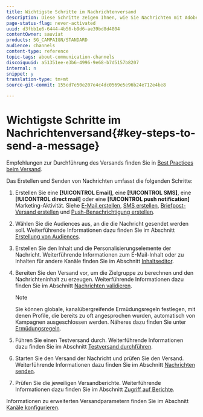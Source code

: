 ```yaml
---
title: Wichtigste Schritte im Nachrichtenversand
description: Diese Schritte zeigen Ihnen, wie Sie Nachrichten mit Adobe Campaign erstellen und senden können.
page-status-flag: never-activated
uuid: d3fbb1e6-6444-4b56-b9d6-ae39bd8d4804
contentOwner: sauviat
products: SG_CAMPAIGN/STANDARD
audience: channels
content-type: reference
topic-tags: about-communication-channels
discoiquuid: a51351ee-e3b6-4996-9e68-b7d5157b8207
internal: n
snippet: y
translation-type: tm+mt
source-git-commit: 155ed7e50e207e4c4dc0569e5e96b24e712e4be8

---
```



# Wichtigste Schritte im Nachrichtenversand{#key-steps-to-send-a-message}

Empfehlungen zur Durchführung des Versands finden Sie in [Best Practices beim Versand](https://helpx.adobe.com/de/campaign/kb/delivery-best-practices.html).

Das Erstellen und Senden von Nachrichten umfasst die folgenden Schritte:

1. Erstellen Sie eine **[!UICONTROL Email]**, eine **[!UICONTROL SMS]**, eine **[!UICONTROL direct mail]** oder eine **[!UICONTROL push notification]** Marketing-Aktivität. Siehe [E-Mail erstellen](../../channels/using/creating-an-email.md), [SMS erstellen](../../channels/using/creating-an-sms-message.md), [Briefpost-Versand erstellen](../../channels/using/creating-the-direct-mail.md) und [Push-Benachrichtigung erstellen](../../channels/using/preparing-and-sending-a-push-notification.md).
1. Wählen Sie die Audiences aus, an die die Nachricht gesendet werden soll. Weiterführende Informationen dazu finden Sie im Abschnitt [Erstellung von Audiences](../../audiences/using/creating-audiences.md).
1. Erstellen Sie den Inhalt und die Personalisierungselemente der Nachricht. Weiterführende Informationen zum E-Mail-Inhalt oder zu Inhalten für andere Kanäle finden Sie im Abschnitt [Inhaltseditor](../../designing/using/designing-content-in-adobe-campaign.md).
1. Bereiten Sie den Versand vor, um die Zielgruppe zu berechnen und den Nachrichteninhalt zu erzeugen. Weiterführende Informationen dazu finden Sie im Abschnitt [Nachrichten validieren](../../sending/using/preparing-the-send.md).

   >[!NOTE]
   >
   >Sie können globale, kanalübergreifende Ermüdungsregeln festlegen, mit denen Profile, die bereits zu oft angesprochen wurden, automatisch von Kampagnen ausgeschlossen werden. Näheres dazu finden Sie unter [Ermüdungsregeln](../../sending/using/fatigue-rules.md).

1. Führen Sie einen Testversand durch. Weiterführende Informationen dazu finden Sie im Abschnitt [Testversand durchführen](../../sending/using/sending-proofs.md).
1. Starten Sie den Versand der Nachricht und prüfen Sie den Versand. Weiterführende Informationen dazu finden Sie im Abschnitt [Nachrichten senden](../../sending/using/confirming-the-send.md).
1. Prüfen Sie die jeweiligen Versandberichte. Weiterführende Informationen dazu finden Sie im Abschnitt [Zugriff auf Berichte](../../reporting/using/about-dynamic-reports.md).

Informationen zu erweiterten Versandparametern finden Sie im Abschnitt [Kanäle konfigurieren](../../administration/using/about-channel-configuration.md).
